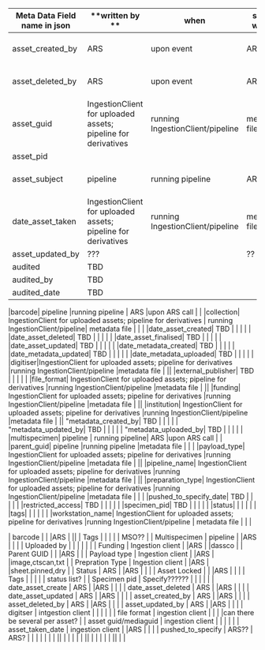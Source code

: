 | **Meta Data Field name in json** | **written by      ** | **when** | **saved where** | **when** | **Relevant into ** |
|----------------------------------|----------------------|----------|-----------------|----------|--------------------|
| asset_created_by                 | ARS    |upon event |ARS     |upon ARS call |             |
| asset_deleted_by                 | ARS    |upon event |ARS     |upon ARS call |             |
| asset_guid                 | IngestionClient for uploaded assets; pipeline for derivatives    |running IngestionClient/pipeline | metadata file   | |             |
| asset_pid                 |     | |     | |             |
| asset_subject                  | pipeline    |running pipeline |   ARS  |upon ARS call |             |
| date_asset_taken                 | IngestionClient for uploaded assets; pipeline for derivatives    |running IngestionClient/pipeline |metadata file    | |             |
| asset_updated_by                   | ???     | |??     | |             |
| audited                    | TBD    | |     | |             |
| audited_by                    | TBD     | |     | |             |
| audited_date                  | TBD     | |     | |             |

|barcode| pipeline     |running pipeline |  ARS   |upon ARS call |             |
|collection| IngestionClient for uploaded assets; pipeline for derivatives     | running IngestionClient/pipeline|   metadata file   | |             |
|date_asset_created| TBD     | |     | |             |
|date_asset_deleted| TBD     | |     | |             |
|date_asset_finalised| TBD     | |     | |             |
|date_asset_updated| TBD     | |     | |             |
|date_metadata_created| TBD     | |     | |             |
    |date_metadata_updated| TBD     | |     | |             |
    |date_metadata_uploaded| TBD     | |     | |             |
    |digitiser|IngestionClient for uploaded assets; pipeline for derivatives |running IngestionClient/pipeline     |metadata file |             ||
    |external_publisher| TBD     | |     | |             |
    |file_format| IngestionClient for uploaded assets; pipeline for derivatives |running IngestionClient/pipeline     |metadata file |             ||
    |funding| IngestionClient for uploaded assets; pipeline for derivatives |running IngestionClient/pipeline     |metadata file |             ||
    |institution| IngestionClient for uploaded assets; pipeline for derivatives |running IngestionClient/pipeline     |metadata file |             ||
    "metadata_created_by| TBD     | |     | |             |
    "metadata_updated_by| TBD     | |     | |             |
    "metadata_uploaded_by| TBD     | |     | |             |
    |multispecimen| pipeline     | running pipeline|    ARS |upon ARS call |             |
    |parent_guid| pipeline     |running pipeline |metadata file     | |             |
    |payload_type| IngestionClient for uploaded assets; pipeline for derivatives |running IngestionClient/pipeline     |metadata file |             ||
    |pipeline_name| IngestionClient for uploaded assets; pipeline for derivatives |running IngestionClient/pipeline     |metadata file |             ||
    |preparation_type| IngestionClient for uploaded assets; pipeline for derivatives     |running IngestionClient/pipeline  |metadata file      | |             |
    |pushed_to_specify_date| TBD     | |     | |             |
    |restricted_access| TBD     | |     | |             |
    |specimen_pid| TBD     | |     | |             |
    |status|      | |     | |             |
    |tags|      | |     | |             |
    |workstation_name| IngestionClient for uploaded assets; pipeline for derivatives     |running IngestionClient/pipeline |  metadata file    | |             |



| barcode                          |                      | |ARS       |                    ||
| Tags                             |                      |  |            |   | MSO??              |
| Multispecimen                    | pipeline             | |ARS       |   |                 |
| Uploaded by                      |                      |  |              | |                    |
| Funding                          | Ingestion client     | |ARS        | |dassco             |
| Parent GUID                      |                      | |ARS       |                    |
| Payload type                     | Ingestion client     | |ARS       | |image,ctscan,txt   |
| Prepration Type                  | Ingestion client     | |ARS       | |sheet.pinned,dry   |
| Status                           | ARS            | |ARS      |  |                  |
| Asset Locked                     |                      | |ARS       | |                   |
| Tags                             |                      |  |            |   | status list?       |
| Specimen pid                     |        Specify?????? |  |             |  |                    |
| date_asset_create                |  ARS           | |ARS       |       |             |
| date_asset_deleted               |  ARS           | |ARS       |        |            |
| date_asset_updated               |  ARS           | |ARS       |         |           |
| asset_created_by                 |  ARS           | |ARS       |          |          |
| asset_deleted_by                 |  ARS           | |ARS       |           |         |
| asset_updated_by                 |  ARS           | |ARS       |            |        |
| digitser                         |  intgestion client   | |                | |                   |
| file format                      |  ingestion client    |  |               | |can there be several per asset?       |
| asset guid/mediaguid             |  ingestion client    |  |               |  |                  |
| asset_taken_date                 |  ingestion client    | |ARS       |         |           |
| pushed_to_specify                |  ARS??         | ARS?      | |               |    |
|                                  |                      |     ||           |                    |
|                                  |                      |      ||          |                    |
|                                  |                      |       ||          |                    |
